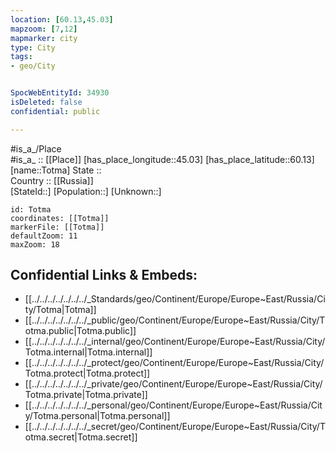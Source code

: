 ```yaml
---
location: [60.13,45.03] 
mapzoom: [7,12] 
mapmarker: city 
type: City
tags:
- geo/City


SpocWebEntityId: 34930
isDeleted: false
confidential: public

---
```

#is_a_/Place  
#is_a_ :: [[Place]] 
[has_place_longitude::45.03] 
[has_place_latitude::60.13] 
[name::Totma] 
State ::  
Country :: [[Russia]]  
[StateId::] 
[Population::] 
[Unknown::] 


```leaflet
id: Totma
coordinates: [[Totma]] 
markerFile: [[Totma]] 
defaultZoom: 11 
maxZoom: 18
```


## Confidential Links & Embeds: 
- [[../../../../../../../_Standards/geo/Continent/Europe/Europe~East/Russia/City/Totma|Totma]] 
- [[../../../../../../../_public/geo/Continent/Europe/Europe~East/Russia/City/Totma.public|Totma.public]] 
- [[../../../../../../../_internal/geo/Continent/Europe/Europe~East/Russia/City/Totma.internal|Totma.internal]] 
- [[../../../../../../../_protect/geo/Continent/Europe/Europe~East/Russia/City/Totma.protect|Totma.protect]] 
- [[../../../../../../../_private/geo/Continent/Europe/Europe~East/Russia/City/Totma.private|Totma.private]] 
- [[../../../../../../../_personal/geo/Continent/Europe/Europe~East/Russia/City/Totma.personal|Totma.personal]] 
- [[../../../../../../../_secret/geo/Continent/Europe/Europe~East/Russia/City/Totma.secret|Totma.secret]] 
